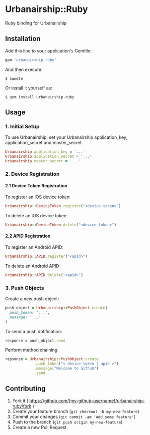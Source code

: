 # Urbanairship::Ruby

Ruby binding for Urbanairship

## Installation

Add this line to your application's Gemfile:

```ruby
gem 'urbanairship-ruby'
```

And then execute:

    $ bundle

Or install it yourself as:

    $ gem install urbanairship-ruby

## Usage

### 1. Initial Setup
To use Urbanairship, set your Urbanairship application_key, application_secret and master_secret.
```ruby
Urbanairship.application_key = '...'
Urbanairship.application_secret = '...'
Urbanairship.master_secret = '...'
```

### 2. Device Registration

#### 2.1 Device Token Registration
To register an iOS device token:
```ruby
Urbanairship::DeviceToken.register("<device_token>")
```

To delete an iOS device token:
```ruby
Urbanairship::DeviceToken.delete("<device_token>")
```


#### 2.2 APID Registration
To register an Android APID:
```ruby
Urbanairship::APID.register("<apid>")
```

To delete an Android APID:
```ruby
Urbanairship::APID.delete("<apid>")
```


### 3. Push Objects
Create a new push object:
```ruby
push_object = Urbanairship::PushObject.create(
  push_token: '...',
  message: '...'
)
```

To send a push notification:
```ruby
response = push_object.send
```

Perform method chaining:
```ruby
repsonse = Urbanairship::PushObject.create
             .push_token("< device_token | apid >")
             .message("Welcome to Github")
             .send
```

## Contributing

1. Fork it ( https://github.com/[my-github-username]/urbanairship-ruby/fork )
2. Create your feature branch (`git checkout -b my-new-feature`)
3. Commit your changes (`git commit -am 'Add some feature'`)
4. Push to the branch (`git push origin my-new-feature`)
5. Create a new Pull Request
